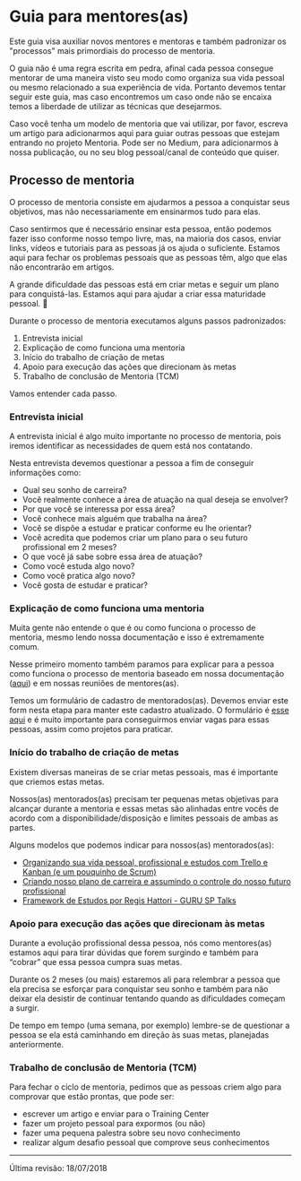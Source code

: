 # Guia para mentores(as)

Este guia visa auxiliar novos mentores e mentoras e também padronizar os "processos" mais primordiais do processo de mentoria.

O guia não é uma regra escrita em pedra, afinal cada pessoa consegue mentorar de uma maneira visto seu modo como organiza sua vida pessoal ou mesmo relacionado a sua experiência de vida. Portanto devemos tentar seguir este guia, mas caso encontremos um caso onde não se encaixa temos a liberdade de utilizar as técnicas que desejarmos.

Caso você tenha um modelo de mentoria que vai utilizar, por favor, escreva um artigo para adicionarmos aqui para guiar outras pessoas que estejam entrando no projeto Mentoria. Pode ser no Medium, para adicionarmos à nossa publicação, ou no seu blog pessoal/canal de conteúdo que quiser.

## Processo de mentoria

O processo de mentoria consiste em ajudarmos a pessoa a conquistar seus objetivos, mas não necessariamente em ensinarmos tudo para elas.

Caso sentirmos que é necessário ensinar esta pessoa, então podemos fazer isso conforme nosso tempo livre, mas, na maioria dos casos, enviar links, vídeos e tutoriais para as pessoas já os ajuda o suficiente. Estamos aqui para fechar os problemas pessoais que as pessoas têm, algo que elas não encontrarão em artigos.

A grande dificuldade das pessoas está em criar metas e seguir um plano para conquistá-las. Estamos aqui para ajudar a criar essa maturidade pessoal. :muscle:

Durante o processo de mentoria executamos alguns passos padronizados:

1. Entrevista inicial
1. Explicação de como funciona uma mentoria
1. Início do trabalho de criação de metas
1. Apoio para execução das ações que direcionam às metas
1. Trabalho de conclusão de Mentoria (TCM)

Vamos entender cada passo.

### Entrevista inicial

A entrevista inicial é algo muito importante no processo de mentoria, pois iremos identificar as necessidades de quem está nos contatando.

Nesta entrevista devemos questionar a pessoa a fim de conseguir informações como:

- Qual seu sonho de carreira?
- Você realmente conhece a área de atuação na qual deseja se envolver?
- Por que você se interessa por essa área?
- Você conhece mais alguém que trabalha na área?
- Você se dispõe a estudar e praticar conforme eu lhe orientar?
- Você acredita que podemos criar um plano para o seu futuro profissional em 2 meses?
- O que você já sabe sobre essa área de atuação?
- Como você estuda algo novo?
- Como você pratica algo novo?
- Você gosta de estudar e praticar?

### Explicação de como funciona uma mentoria

Muita gente não entende o que é ou como funciona o processo de mentoria, mesmo lendo nossa documentação e isso é extremamente comum.

Nesse primeiro momento também paramos para explicar para a pessoa como funciona o processo de mentoria baseado em nossa documentação ([aqui](https://github.com/training-center/mentoria/)) e em nossas reuniões de mentores(as).

Temos um formulário de cadastro de mentorados(as). Devemos enviar este form nesta etapa para manter este cadastro atualizado. O formulário é [esse aqui](https://goo.gl/forms/F7kBUdLPpIml1yCa2) e é muito importante para conseguirmos enviar vagas para essas pessoas, assim como projetos para praticar.

### Início do trabalho de criação de metas

Existem diversas maneiras de se criar metas pessoais, mas é importante que criemos estas metas.

Nossos(as) mentorados(as) precisam ter pequenas metas objetivas para alcançar durante a mentoria e essas metas são alinhadas entre vocês de acordo com a disponibilidade/disposição e limites pessoais de ambas as partes.

Alguns modelos que podemos indicar para nossos(as) mentorados(as):

- [Organizando sua vida pessoal, profissional e estudos com Trello e Kanban (e um pouquinho de Scrum)](https://medium.com/trainingcenter/organizando-sua-vida-pessoal-profissional-e-estudos-com-trello-e-kanban-e-um-pouquinho-de-scrum-2bc3df5a93d8)
- [Criando nosso plano de carreira e assumindo o controle do nosso futuro profissional](https://medium.com/trainingcenter/criando-nosso-plano-de-carreira-e-assumindo-o-controle-do-nosso-futuro-profissional-9d8032b077d9)
- [Framework de Estudos por Regis Hattori - GURU SP Talks](https://www.youtube.com/watch?v=Hy0jKIGbQrM)

### Apoio para execução das ações que direcionam às metas

Durante a evolução profissional dessa pessoa, nós como mentores(as) estamos aqui para tirar dúvidas que forem surgindo e também para “cobrar” que essa pessoa cumpra suas metas.

Durante os 2 meses (ou mais) estaremos ali para relembrar a pessoa que ela precisa se esforçar para conquistar seu sonho e também para não deixar ela desistir de continuar tentando quando as dificuldades começam a surgir.

De tempo em tempo (uma semana, por exemplo) lembre-se de questionar a pessoa se ela está caminhando em direção às suas metas, planejadas anteriormente. 

### Trabalho de conclusão de Mentoria (TCM)

Para fechar o ciclo de mentoria, pedimos que as pessoas criem algo para comprovar que estão prontas, que pode ser:

- escrever um artigo e enviar para o Training Center
- fazer um projeto pessoal para expormos (ou não)
- fazer uma pequena palestra sobre seu novo conhecimento
- realizar algum desafio pessoal que comprove seus conhecimentos

---

Última revisão: 18/07/2018
